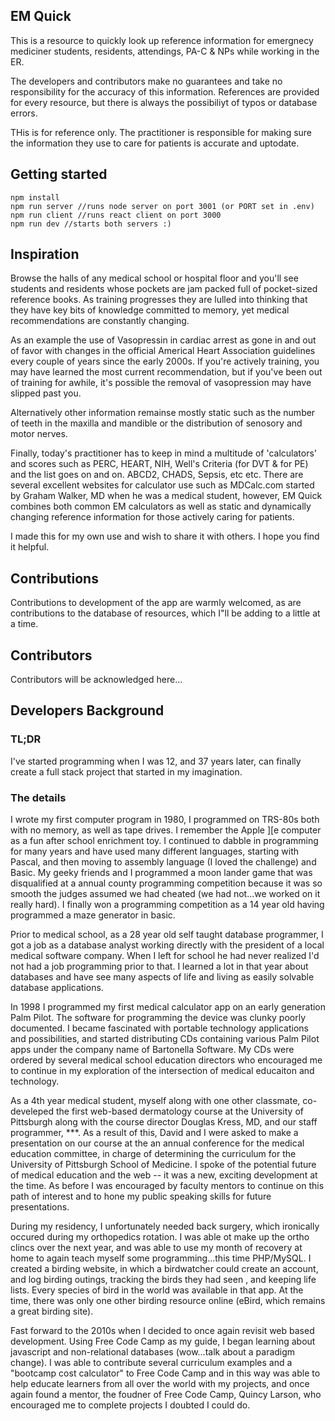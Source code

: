 ## EM Quick
This is a resource to quickly look up reference information for emergnecy mediciner students, residents, attendings, PA-C & NPs while working in the ER. 

The developers and contributors make no guarantees and take no responsibility for the accuracy of this information.  References are provided for every resource, but there is always the possibiliyt of typos or database errors. 

THis is for reference only. The practitioner is responsible for making sure the information they use to care for patients is accurate and uptodate. 


## Getting started

    npm install
    npm run server //runs node server on port 3001 (or PORT set in .env)
    npm run client //runs react client on port 3000
    npm run dev //starts both servers :) 

## Inspiration

Browse the halls of any medical school or hospital floor and you'll see students and residents whose pockets are jam packed full of pocket-sized reference books. As training progresses they are lulled into thinking that they have key bits of knowledge committed to memory, yet medical recommendations are constantly changing.  

As an example the use of Vasopressin in cardiac arrest as gone in and out of favor with changes in the official Americal Heart Association guidelines every couple of years since the early 2000s. If you're actively training, you may have learned the most current recommendation, but if you've been out of training for awhile, it's possible the removal of vasopression may have slipped past you. 

Alternatively other information remainse mostly static such as the number of teeth in the maxilla and mandible or the distribution of senosory and motor nerves. 

Finally, today's practitioner has to keep in mind a multitude of 'calculators' and scores such as PERC, HEART, NIH, Well's Criteria (for DVT & for PE) and the list goes on and on.  ABCD2, CHADS, Sepsis, etc etc.  There are several excellent websites for calculator use such as MDCalc.com started by Graham Walker, MD when he was a medical student, however, EM Quick combines both common EM calculators as well as static and dynamically changing reference information for those actively caring for patients. 

I made this for my own use and wish to share it with others.  I hope you find it helpful. 

## Contributions
Contributions to development of the app are warmly welcomed, as are contributions to the database of resources, which I"ll be adding to a little at a time. 

## Contributors
Contributors will be acknowledged here...


## Developers Background
### TL;DR
I've started programming when I was 12, and 37 years later, can finally create a full stack project that started in my imagination. 

### The details
I wrote my first computer program in 1980, I programmed on TRS-80s both with no memory, as well as tape drives.  I remember the Apple ][e computer as a fun after school enrichment toy.  I continued to dabble in programming for many years and have used many different languages, starting with Pascal, and then moving to assembly language (I loved the challenge) and Basic.  My geeky friends and I programmed a moon lander game that was disqualified at a annual county programming competition because it was so smooth the judges assumed we had cheated (we had not...we worked on it really hard).  I finally won a programming competition as a  14 year old having programmed a maze generator in basic.  

Prior to medical school,  as a 28 year old self taught database programmer,  I got a job as a database analyst working directly with the president of a local medical software company.  When I left for school he had never realized I'd not had a job programming prior to that. I learned a lot in that year about databases and have see many aspects of life and living as easily solvable database applications.  

In 1998 I programmed my first medical calculator app on an early generation Palm Pilot.   The software for programming the device was clunky poorly documented.  I became fascinated with portable technology applications and possibilities, and started distributing CDs containing various Palm Pilot apps under the company name of Bartonella Software.  My CDs were ordered by several medical school education directors who encouraged me to continue in my exploration of  the intersection of medical educaiton and technology. 

As a 4th year medical student, myself along with one other classmate, co-develeped the first web-based dermatology course at the University of Pittsburgh along with the course director Douglas Kress, MD, and our staff programmer, ***.    As a result of this, David and I were asked to make a presentation on our course at the an annual conference for the medical education committee, in charge of determining the curriculum for the University of Pittsburgh School of Medicine. I spoke of the potential future of medical education and the web -- it was a new, exciting development at the time.  As before I was encouraged by faculty mentors to continue on this path of interest and to hone my public speaking skills for future presentations. 

During my residency, I unfortunately needed back surgery, which ironically occured during my orthopedics  rotation.  I was able ot make up the ortho clincs over the next year, and was able to use my month of recovery at home to again teach myself some programming...this time PHP/MySQL.  I created a birding website, in which a birdwatcher could create an account, and log birding outings, tracking the birds they had seen , and keeping life lists.  Every species of bird in the world was available in that app.  At the time, there was only one other birding resource online (eBird, which remains a great birding site). 

Fast forward to the 2010s when I decided to once again revisit web based development.  Using Free Code Camp as my guide, I began learning about javascript and non-relational databases (wow...talk about a paradigm change).  I was able to contribute several curriculum examples and a "bootcamp cost calculator" to Free Code Camp and in this way was able to help educate learners from all over the world with my projects, and once again found a mentor, the foudner of Free Code Camp, Quincy Larson, who encouraged me to complete projects I doubted I could do. 
